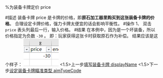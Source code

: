 %为装备卡牌定价 price

#描述
装备卡牌 price 是卡牌的价格，即**原石加工器里购买到这张装备卡牌的价格**。
合理设定卡牌价格，强力卡牌太便宜的话会影响平衡性。
#操作
1、 双击 `price` 表头列最后一行，输入价格。
#结果
在本例中，因为是一个坏装备，所以价格指定为负数 `-30` 。
即：玩家获得这张卡时获取原石作为补偿。
结果应该是这个样子：
![CardEQMPrice1](cardeqmprice~/Images~/CARDEQMPRICE1.png)
<1.5>上一步[填写装备卡牌 displayName](CARDEQMDISPLAYNAME.html)
<1.5>下一步[设定装备卡牌瞄准类型 aimTypeCode](CARDEQMAIMTYPECODE.html)
